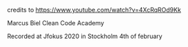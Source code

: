 credits to https://www.youtube.com/watch?v=4XcRqROd9Kk

Marcus Biel
Clean Code Academy

Recorded at Jfokus 2020 in Stockholm 4th of february